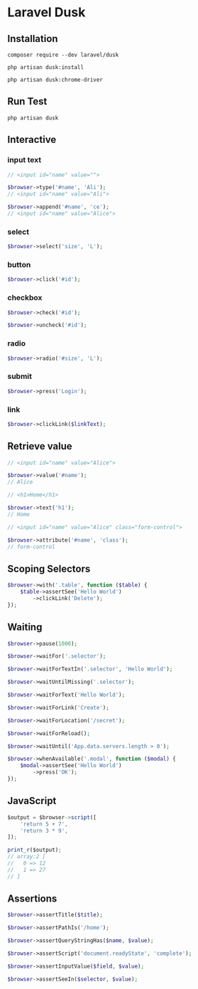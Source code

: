 # Laravel Dusk

## Installation

```
composer require --dev laravel/dusk

php artisan dusk:install

php artisan dusk:chrome-driver
```

## Run Test

```
php artisan dusk
```

## Interactive

### input text

```php
// <input id="name" value="">

$browser->type('#name', 'Ali');
// <input id="name" value="Ali">

$browser->append('#name', 'ce');
// <input id="name" value="Alice">
```

### select

```php
$browser->select('size', 'L');
```

### button

```php
$browser->click('#id');
```

### checkbox

```php
$browser->check('#id');

$browser->uncheck('#id');
```

### radio

```php
$browser->radio('#size', 'L');
```

### submit

```php
$browser->press('Login');
```

### link

```php
$browser->clickLink($linkText);
```

## Retrieve value

```php
// <input id="name" value="Alice">

$browser->value('#name');
// Alice
```

```php
// <h1>Home</h1>

$browser->text('h1');
// Home
```

```php
// <input id="name" value="Alice" class="form-control">

$browser->attribute('#name', 'class');
// form-control
```

## Scoping Selectors

```php
$browser->with('.table', function ($table) {
    $table->assertSee('Hello World')
        ->clickLink('Delete');
});
```

## Waiting

```php
$browser->pause(1000);

$browser->waitFor('.selector');

$browser->waitForTextIn('.selector', 'Hello World');

$browser->waitUntilMissing('.selector');

$browser->waitForText('Hello World');

$browser->waitForLink('Create');

$browser->waitForLocation('/secret');

$browser->waitForReload();

$browser->waitUntil('App.data.servers.length > 0');
```

```php
$browser->whenAvailable('.modal', function ($modal) {
    $modal->assertSee('Hello World')
        ->press('OK');
});
```

## JavaScript

```javascript
$output = $browser->script([
    'return 5 + 7',
    'return 3 * 9',
]);

print_r($output);
// array:2 [
//   0 => 12
//   1 => 27
// ]
```

## Assertions

```php
$browser->assertTitle($title);

$browser->assertPathIs('/home');

$browser->assertQueryStringHas($name, $value);

$browser->assertScript('document.readyState', 'complete');

$browser->assertInputValue($field, $value);

$browser->assertSeeIn($selector, $value);
```
